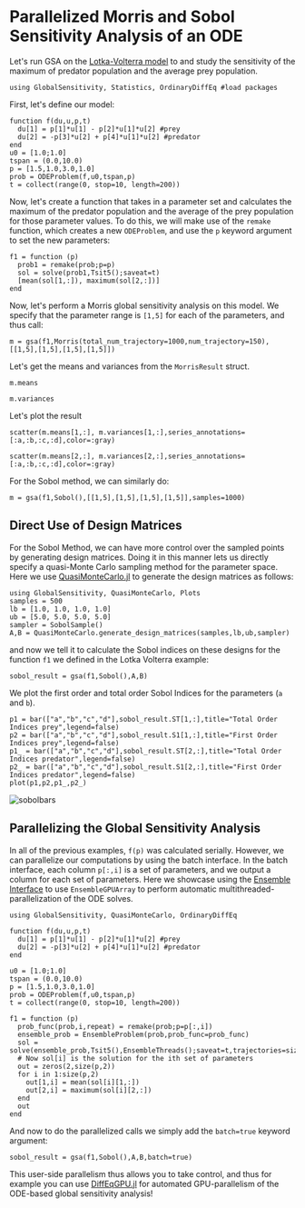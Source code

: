 # Parallelized Morris and Sobol Sensitivity Analysis of an ODE

Let's run GSA on the [Lotka-Volterra model](https://en.wikipedia.org/wiki/Lotka%E2%80%93Volterra_equations) to and study the sensitivity of the maximum of predator population and the average prey population.

```@example ode
using GlobalSensitivity, Statistics, OrdinaryDiffEq #load packages
```

First, let's define our model:

```@example ode
function f(du,u,p,t)
  du[1] = p[1]*u[1] - p[2]*u[1]*u[2] #prey
  du[2] = -p[3]*u[2] + p[4]*u[1]*u[2] #predator
end
u0 = [1.0;1.0]
tspan = (0.0,10.0)
p = [1.5,1.0,3.0,1.0]
prob = ODEProblem(f,u0,tspan,p)
t = collect(range(0, stop=10, length=200))
```

Now, let's create a function that takes in a parameter set and calculates the maximum of the predator population and the
average of the prey population for those parameter values. To do this, we will make use of the `remake` function, which
creates a new `ODEProblem`, and use the `p` keyword argument to set the new parameters:

```@example ode
f1 = function (p)
  prob1 = remake(prob;p=p)
  sol = solve(prob1,Tsit5();saveat=t)
  [mean(sol[1,:]), maximum(sol[2,:])]
end
```

Now, let's perform a Morris global sensitivity analysis on this model. We specify that the parameter range is
`[1,5]` for each of the parameters, and thus call:

```@example ode
m = gsa(f1,Morris(total_num_trajectory=1000,num_trajectory=150),[[1,5],[1,5],[1,5],[1,5]])
```

Let's get the means and variances from the `MorrisResult` struct.

```@example ode
m.means
```

```@example ode
m.variances
```

Let's plot the result

```@example ode
scatter(m.means[1,:], m.variances[1,:],series_annotations=[:a,:b,:c,:d],color=:gray)
```

```@example ode
scatter(m.means[2,:], m.variances[2,:],series_annotations=[:a,:b,:c,:d],color=:gray)
```

For the Sobol method, we can similarly do:

```@example ode
m = gsa(f1,Sobol(),[[1,5],[1,5],[1,5],[1,5]],samples=1000)
```

## Direct Use of Design Matrices

For the Sobol Method, we can have more control over the sampled points by generating design matrices.
Doing it in this manner lets us directly specify a quasi-Monte Carlo sampling method for the parameter space. Here
we use [QuasiMonteCarlo.jl](https://github.com/SciML/QuasiMonteCarlo.jl) to generate the design matrices
as follows:

```@example designmat
using GlobalSensitivity, QuasiMonteCarlo, Plots
samples = 500
lb = [1.0, 1.0, 1.0, 1.0]
ub = [5.0, 5.0, 5.0, 5.0]
sampler = SobolSample()
A,B = QuasiMonteCarlo.generate_design_matrices(samples,lb,ub,sampler)
```

and now we tell it to calculate the Sobol indices on these designs for the function `f1` we defined in the Lotka Volterra example:

```@example designmat
sobol_result = gsa(f1,Sobol(),A,B)
```

We plot the first order and total order Sobol Indices for the parameters (`a` and `b`).

```@example designmat
p1 = bar(["a","b","c","d"],sobol_result.ST[1,:],title="Total Order Indices prey",legend=false)
p2 = bar(["a","b","c","d"],sobol_result.S1[1,:],title="First Order Indices prey",legend=false)
p1_ = bar(["a","b","c","d"],sobol_result.ST[2,:],title="Total Order Indices predator",legend=false)
p2_ = bar(["a","b","c","d"],sobol_result.S1[2,:],title="First Order Indices predator",legend=false)
plot(p1,p2,p1_,p2_)
```

![sobolbars](https://user-images.githubusercontent.com/23134958/127019349-686f968d-7c8a-4dc4-abdc-c70f58b043dd.png)

## Parallelizing the Global Sensitivity Analysis

In all of the previous examples, `f(p)` was calculated serially. However, we can parallelize our computations
by using the batch interface. In the batch interface, each column `p[:,i]` is a set of parameters, and we output
a column for each set of parameters. Here we showcase using the [Ensemble Interface](https://diffeq.sciml.ai/stable/features/ensemble/) to use
`EnsembleGPUArray` to perform automatic multithreaded-parallelization of the ODE solves.

```@example parallelgsa
using GlobalSensitivity, QuasiMonteCarlo, OrdinaryDiffEq

function f(du,u,p,t)
  du[1] = p[1]*u[1] - p[2]*u[1]*u[2] #prey
  du[2] = -p[3]*u[2] + p[4]*u[1]*u[2] #predator
end

u0 = [1.0;1.0]
tspan = (0.0,10.0)
p = [1.5,1.0,3.0,1.0]
prob = ODEProblem(f,u0,tspan,p)
t = collect(range(0, stop=10, length=200))

f1 = function (p)
  prob_func(prob,i,repeat) = remake(prob;p=p[:,i])
  ensemble_prob = EnsembleProblem(prob,prob_func=prob_func)
  sol = solve(ensemble_prob,Tsit5(),EnsembleThreads();saveat=t,trajectories=size(p,2))
  # Now sol[i] is the solution for the ith set of parameters
  out = zeros(2,size(p,2))
  for i in 1:size(p,2)
    out[1,i] = mean(sol[i][1,:])
    out[2,i] = maximum(sol[i][2,:])
  end
  out
end
```

And now to do the parallelized calls we simply add the `batch=true` keyword argument:

```@example parallelgsa
sobol_result = gsa(f1,Sobol(),A,B,batch=true)
```

This user-side parallelism thus allows you to take control, and thus for example you can use
[DiffEqGPU.jl](https://github.com/SciML/DiffEqGPU.jl) for automated GPU-parallelism of
the ODE-based global sensitivity analysis!
